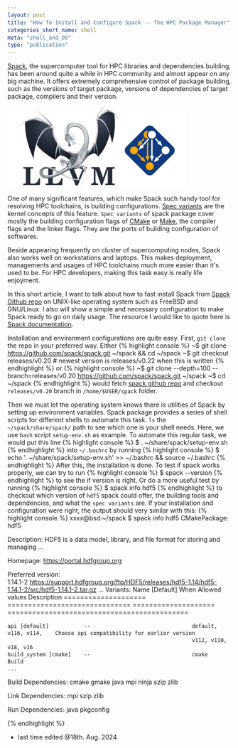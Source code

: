 ```yaml
---
layout: post
title: "How To Install and Configure Spack -- The HPC Package Manager"
categories_short_name: shell
meta: "shell_and_OS"
type: "publication"
---
```


[Spack](https://spack.io/), the supercomputer tool for HPC libraries and dependencies building, has been around quite a while in HPC community and almost appear on any big machine. It offers extremely comprehensive control of package building, such as the versions of target package, versions of dependencies of target package, compilers and their version. 

<img src="/pictures/llvm-spack.png" alt="centered image" width="400" height="auto"> 

One of many significant features, which make Spack such handy tool for resolving HPC toolchains, is building configurations. [Spec variants](https://spack.readthedocs.io/en/latest/basic_usage.html#specs-dependencies) are the kernel concepts of this feature. `Spec variants` of spack package cover mostly the building configuration flags of [CMake](https://cmake.org/) or [Make](https://en.wikipedia.org/wiki/Make_(software)), the compiler flags and the linker flags. They are the ports of building configuration of softwares.

Beside appearing frequently on cluster of supercomputing nodes, Spack also works well on workstations and laptops. This makes deployment, managements and usages of HPC toolchains much more easier than it's used to be. For HPC developers, making this task easy is really life enjoyment. 

In this short article, I want to talk about how to fast install Spack from [Spack Github repo](https://github.com/spack/spack.git) on UNIX-like operating system such as FreeBSD and GNU/Linux. I also will show a simple and necessary configuration to make Spack ready to go on daily usage. The resource I would like to quote here is [Spack documentation](https://spack.readthedocs.io/en/latest/getting_started.html#installation).

Installation and environment configurations are quite easy. First, `git clone` the repo in your preferred way. Either 
{% highlight console %}
~$ git clone https://github.com/spack/spack.git ~/spack && cd ~/spack
~$ git checkout releases/v0.20 # newest version is releases/v0.22 when this is written
{% endhighlight %}
or 
{% highlight console %}
~$ git clone --depth=100 --branch=releases/v0.20 https://github.com/spack/spack.git ~/spack
~$ cd ~/spack
{% endhighlight %}
would fetch [spack github repo](https://github.com/spack/spack) and checkout `releases/v0.20` branch in `/home/$USER/spack` folder.

Then we must let the operating system knows there is utilities of Spack by setting up environment variables. Spack package provides a series of shell scripts for different shells to automate this task. `ls` the `~/spack/share/spack/` path to see which one is your shell needs. Here, we use `bash` script `setup-env.sh` as example. To automate this regular task, we would put this line 
{% highlight console %}
$ . ~/share/spack/setup-env.sh
{% endhighlight %}
into `~/.bashrc` by running
{% highlight console %}
$ echo '. ~/share/spack/setup-env.sh' >> ~/.bashrc && source ~/.bashrc
{% endhighlight %}
After this, the installation is done. To test if spack works properly, we can try to run
{% highlight console %}
$ spack --version
{% endhighlight %}
to see the if version is right. Or do a more useful test by running 
{% highlight console %}
$ spack info hdf5 
{% endhighlight %}
to checkout which version of `hdf5` spack could offer, the building tools and dependencies, and what the `spec variants` are. If your installation and configuration were right, the output should very similar with this:
{% highlight console %}
xxxx@bsd:~/spack $ spack info hdf5
CMakePackage:   hdf5

Description:
    HDF5 is a data model, library, and file format for storing and managing
   ...

Homepage: https://portal.hdfgroup.org

Preferred version:  
    1.14.1-2         https://support.hdfgroup.org/ftp/HDF5/releases/hdf5-1.14/hdf5-1.14.1-2/src/hdf5-1.14.1-2.tar.gz
    ...
Variants:
    Name [Default]          When                              Allowed values          Description
    ====================    ==============================    ====================    ============================================

    api [default]           --                                default, v116, v114,    Choose api compatibility for earlier version
                                                              v112, v110, v18, v16    
    build_system [cmake]    --                                cmake                   Build 
    ...
Build Dependencies:
    cmake  gmake  java  mpi  ninja  szip  zlib

Link Dependencies:
    mpi  szip  zlib

Run Dependencies:
    java  pkgconfig

{% endhighlight %}

- last time edited @18th. Aug. 2024